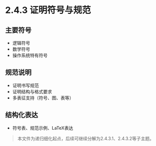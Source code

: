 # 2.4.3 证明符号与规范

## 主要符号

- 逻辑符号
- 数学符号
- 操作系统特有符号

## 规范说明

- 证明书写规范
- 证明结构与格式要求
- 多表征支持（符号、图、表等）

## 结构化表达

- 符号表、规范示例、LaTeX表达

> 本文件为递归细化起点，后续可继续分解为2.4.3.1、2.4.3.2等子主题。
